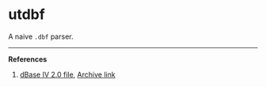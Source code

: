# utdbf

A naive `.dbf` parser.
***
**References**
1. [dBase IV 2.0 file](http://ulisse.elettra.trieste.it/services/doc/dbase/DBFstruct.htm), [Archive link](http://web.archive.org/web/20150323061445/http://ulisse.elettra.trieste.it/services/doc/dbase/DBFstruct.htm#C2)
